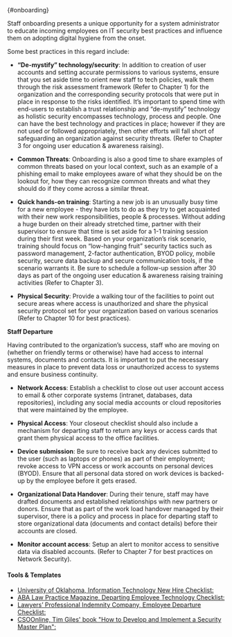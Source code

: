 {#onboarding}

Staff onboarding presents a unique opportunity for a system administrator to educate incoming employees on IT security best practices and influence them on adopting digital hygiene from the onset.

Some best practices in this regard include:

- **“De-mystify” technology/security**: In addition to creation of user accounts and setting accurate permissions to various systems, ensure that you set aside time to orient new staff to tech policies, walk them through the risk assessment framework (Refer to Chapter 1) for the organization and the corresponding security protocols that were put in place in response to the risks identified. It’s important to spend time with end-users to establish a trust relationship and “de-mystify” technology as holistic security encompasses technology, process and people. One can have the best technology and practices in place; however if they are not used or followed appropriately, then other efforts will fall short of safeguarding an organization against security threats. (Refer to Chapter 3 for ongoing user education & awareness raising).

- **Common Threats**: Onboarding is also a good time to share examples of common threats based on your local context, such as an example of a phishing email to make employees aware of what they should be on the lookout for, how they can recognize common threats and what they should do if they come across a similar threat.

- **Quick hands-on training**: Starting a new job is an unusually busy time for a new employee - they have lots to do as they try to get acquainted with their new work responsibilities, people & processes. Without adding a huge burden on their already stretched time, partner with their supervisor to ensure that time is set aside for a 1-1 training session during their first week. Based on your organization’s risk scenario, training should focus on “low-hanging fruit” security tactics such as password management, 2-factor authentication, BYOD policy, mobile security, secure data backup and secure communication tools, if the scenario warrants it. Be sure to schedule a follow-up session after 30 days as part of the ongoing user education & awareness raising training activities (Refer to Chapter 3).

- **Physical Security**: Provide a walking tour of the facilities to point out secure areas where access is unauthorized and share the physical security protocol set for your organization based on various scenarios (Refer to Chapter 10 for best practices).

**Staff Departure**

Having contributed to the organization’s success, staff who are moving on (whether on friendly terms or otherwise) have had access to internal systems, documents and contacts. It is important to put the necessary measures in place to prevent data loss or unauthorized access to systems and ensure business continuity.

- **Network Access**: Establish a checklist to close out user account access to email & other corporate systems (intranet, databases, data repositories), including any social media accounts or cloud repositories that were maintained by the employee.

- **Physical Access**: Your closeout checklist should also include a mechanism for departing staff to return any keys or access cards that grant them physical access to the office facilities.

- **Device submission**: Be sure to receive back any devices submitted to the user (such as laptops or phones) as part of their employment; revoke access to VPN access or work accounts on personal devices (BYOD). Ensure that all personal data stored on work devices is backed-up by the employee before it gets erased.

- **Organizational Data Handover**: During their tenure, staff may have drafted documents and established relationships with new partners or donors. Ensure that as part of the work load handover managed by their supervisor, there is a policy and process in place for departing staff to store organizational data (documents and contact details) before their accounts are closed.

- **Monitor account access**: Setup an alert to monitor access to sensitive data via disabled accounts. (Refer to Chapter 7 for best practices on Network Security).

#### Tools & Templates ####

- [University of Oklahoma, Information Technology New Hire Checklist:](http://dentistry.ouhsc.edu/Portals/0/Onboarding%20checklist%20for%20IT_1.pdf)
- [ABA Law Practice Magazine, Departing Employee Technology Checklist:](http://apps.americanbar.org/lpm/lpt/articles/pdf/mgt04101.pdf)
- [Lawyers’ Professional Indemnity Company, Employee Departure Checklist:](http://www.practicepro.ca/practice/pdf/EmployeeDepartureChecklist.pdf)
- [CSOOnline, Tim Giles' book "How to Develop and Implement a Security Master Plan":](http://www.csoonline.com/article/2124300/security-leadership/sample-termination-checklist.html)
